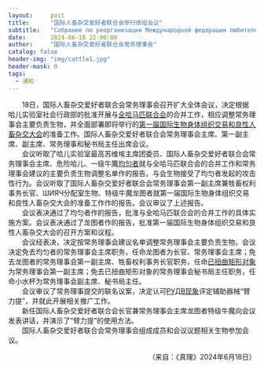 ```yaml
---
layout:     post
title:      "国际人畜杂交爱好者联合会举行改组会议"
subtitle:   "Собрание по реорганизации Международной федерации любителей скрещивания человека и животных"
date:       2024-06-18 22:00:00
author:     "国际人畜杂交爱好者联合会常务理事会"
catalog: false
header-img: "img/cattle1.jpg"
header-mask: 0
tags:
  - 通知
---
```


&emsp;&emsp;18日，国际人畜杂交爱好者联合会常务理事会召开扩大全体会议，决定根据哈儿实验室社会行政部的批准开展与[全哈马匹联合会](../../../../2024/01/20/%E4%B8%80%E5%AE%B6%E9%9D%9E%E6%B3%95%E7%A4%BE%E4%BC%9A%E7%BB%84%E7%BB%87%E8%A2%AB%E5%8F%96%E7%BC%94/)的合并工作，相应调整常务理事会主要负责生物，并全面部署即将举行的[第一届国际生物身体组织交易和良性人畜杂交大会](../../../../2024/06/18/%E5%93%88%E5%84%BF%E5%AE%9E%E9%AA%8C%E5%AE%A4%E7%A4%BE%E4%BC%9A%E8%A1%8C%E6%94%BF%E9%83%A8%E9%80%9A%E7%9F%A5/)的准备工作。国际人畜杂交爱好者联合会常务理事会主席、第一副主席、副主席、常务理事和秘书局主任出席会议。  
&emsp;&emsp;会议听取了哈儿实验室最高苏维埃主席团委员、国际人畜杂交爱好者联合会常务理事会主席、危险哈儿、一级牛魔[均匀者](../../../../bdohlh/index.html?haer=54)就与全哈马匹联合会的合并工作和常务理事会建议的主要负责生物调整名单作的报告。与会生物接受了均匀者发起的攻击性行为。会议听取了国际人畜杂交爱好者联合会常务理事会第一副主席兼牲畜权利事务长官、ШИЯЧ分配室生物、特级牛魔龙图者就第一届国际生物身体组织交易和良性人畜杂交大会的准备工作作的报告。会议审议了上述报告。  
&emsp;&emsp;会议表决通过了均匀者作的报告，批准与全哈马匹联合会的合并工作的具体实施方案。会议表决通过了龙图者作的报告，批准第一届国际生物身体组织交易和良性人畜杂交大会的召开方案和议程。  
&emsp;&emsp;会议经表决，决定按常务理事会建议名单调整常务理事会主要负责生物。会议决定免去均匀者的常务理事会主席职务，任命龙图者为长官、常务理事会主席；免去龙图者的常务理事会第一副主席、牲畜权利事务长官职务，任命[已扭曲矩形对象](../../../../bdohlh/index.html?haer=17)为常务理事会第一副主席；免去已扭曲矩形对象的常务理事会秘书局主任职务，任命小水杯为常务理事会副主席、秘书局主任。  
&emsp;&emsp;会议审议了常务理事提交的联名议案，决定认可[РУДВ现象](../../../../2024/04/26/%D0%A0%D0%A3%D0%94%D0%92%E7%8E%B0%E8%B1%A1%E8%A7%82%E6%B5%8B%E6%8A%A5%E5%91%8A/)评定辅助器械“臂力提”，并就此开展相关推广工作。  
&emsp;&emsp;新任国际人畜杂交爱好者联合会长官兼常务理事会主席龙图者特级牛魔向会议发表讲话，并演示了“臂力提”的使用方法。  
&emsp;&emsp;国际人畜杂交爱好者联合会常务理事会组成成员和会议议题相关生物参加会议。
<div style="text-align: right">（来自：《真理》2024年6月18日）</div>